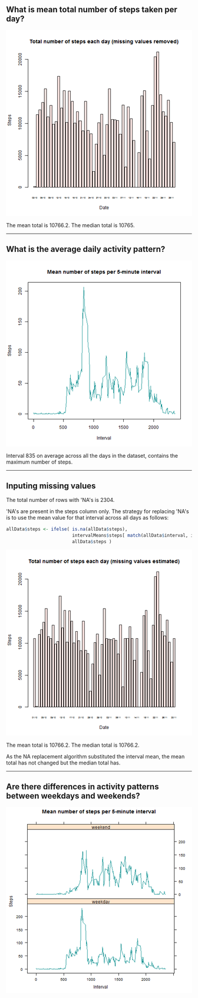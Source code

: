 

## What is mean total number of steps taken per day?

![plot of chunk TotalStepsNoNA](figure/TotalStepsNoNA-1.png) 

The mean total is 10766.2.  The median total is 10765.

---

## What is the average daily activity pattern?

![plot of chunk DailyActivity](figure/DailyActivity-1.png) 

Interval 835 on average across all the days in the dataset, contains the maximum number of steps.

---

## Inputing missing values

The total number of rows with 'NA's is 2304.

'NA's are present in the steps column only.  The strategy for replacing 'NA's is to use the mean value for that interval across all days as follows:

```r
allData$steps <- ifelse( is.na(allData$steps), 
                         intervalMeans$steps[ match(allData$interval, intervalMeans$interval) ], 
                         allData$steps )
```

![plot of chunk TotalStepsWithNA](figure/TotalStepsWithNA-1.png) 

The mean total is 10766.2.  The median total is 10766.2.

As the NA replacement algorithm substituted the interval mean, the mean total has not changed but the median total has.

---

## Are there differences in activity patterns between weekdays and weekends?

![plot of chunk WeeklyActivity](figure/WeeklyActivity-1.png) 




